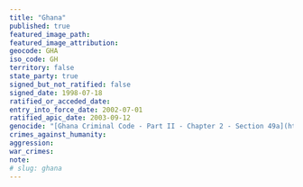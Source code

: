 ```yaml
---
title: "Ghana"
published: true
featured_image_path:
featured_image_attribution:
geocode: GHA
iso_code: GH
territory: false
state_party: true
signed_but_not_ratified: false
signed_date: 1998-07-18
ratified_or_acceded_date:
entry_into_force_date: 2002-07-01
ratified_apic_date: 2003-09-12
genocide: "[Ghana Criminal Code - Part II - Chapter 2 - Section 49a](https://iccdb.hrlc.net/data/doc/544/keyword/46/)"
crimes_against_humanity:
aggression:
war_crimes:
note:
# slug: ghana
---
```

